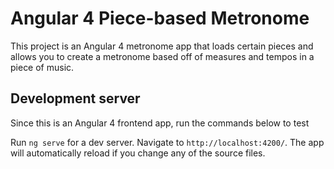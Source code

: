 # Angular 4 Piece-based Metronome

This project is an Angular 4 metronome app that loads certain pieces and allows you to create a metronome based off of measures and tempos in a piece of music.

## Development server

Since this is an Angular 4 frontend app, run the commands below to test

Run `ng serve` for a dev server. Navigate to `http://localhost:4200/`. The app will automatically reload if you change any of the source files.

